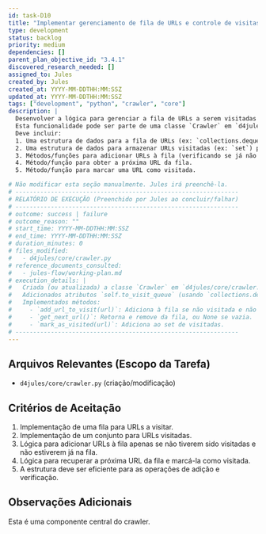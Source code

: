 ```yaml
---
id: task-D10
title: "Implementar gerenciamento de fila de URLs e controle de visitas"
type: development
status: backlog
priority: medium
dependencies: []
parent_plan_objective_id: "3.4.1"
discovered_research_needed: []
assigned_to: Jules
created_by: Jules
created_at: YYYY-MM-DDTHH:MM:SSZ
updated_at: YYYY-MM-DDTHH:MM:SSZ
tags: ["development", "python", "crawler", "core"]
description: |
  Desenvolver a lógica para gerenciar a fila de URLs a serem visitadas pelo crawler e para controlar as URLs que já foram visitadas.
  Esta funcionalidade pode ser parte de uma classe `Crawler` em `d4jules/core/crawler.py` ou um conjunto de funções.
  Deve incluir:
  1. Uma estrutura de dados para a fila de URLs (ex: `collections.deque`).
  2. Uma estrutura de dados para armazenar URLs visitadas (ex: `set`) para evitar reprocessamento e loops.
  3. Métodos/funções para adicionar URLs à fila (verificando se já não foi visitada ou já está na fila).
  4. Método/função para obter a próxima URL da fila.
  5. Método/função para marcar uma URL como visitada.

# Não modificar esta seção manualmente. Jules irá preenchê-la.
# ---------------------------------------------------------------
# RELATÓRIO DE EXECUÇÃO (Preenchido por Jules ao concluir/falhar)
# ---------------------------------------------------------------
# outcome: success | failure
# outcome_reason: ""
# start_time: YYYY-MM-DDTHH:MM:SSZ
# end_time: YYYY-MM-DDTHH:MM:SSZ
# duration_minutes: 0
# files_modified:
#   - d4jules/core/crawler.py
# reference_documents_consulted:
#   - jules-flow/working-plan.md
# execution_details: |
#   Criada (ou atualizada) a classe `Crawler` em `d4jules/core/crawler.py`.
#   Adicionados atributos `self.to_visit_queue` (usando `collections.deque`) e `self.visited_urls` (usando `set`).
#   Implementados métodos:
#     - `add_url_to_visit(url)`: Adiciona à fila se não visitada e não na fila.
#     - `get_next_url()`: Retorna e remove da fila, ou None se vazia.
#     - `mark_as_visited(url)`: Adiciona ao set de visitadas.
# ---------------------------------------------------------------
---
```


## Arquivos Relevantes (Escopo da Tarefa)
* `d4jules/core/crawler.py` (criação/modificação)

## Critérios de Aceitação
1.  Implementação de uma fila para URLs a visitar.
2.  Implementação de um conjunto para URLs visitadas.
3.  Lógica para adicionar URLs à fila apenas se não tiverem sido visitadas e não estiverem já na fila.
4.  Lógica para recuperar a próxima URL da fila e marcá-la como visitada.
5.  A estrutura deve ser eficiente para as operações de adição e verificação.

## Observações Adicionais
Esta é uma componente central do crawler.
```

